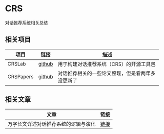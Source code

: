 # CRS
 对话推荐系统相关总结

## 相关项目

|项目|链接|描述|
|--|--|--|
|CRSLab|[github](https://github.com/RUCAIBox/CRSLab)|用于构建对话推荐系统（CRS）的开源工具包|
|CRSPapers|[github](https://github.com/RUCAIBox/CRSPapers)|对话推荐相关的一些论文整理，但是看两年多没更新了|

## 相关文章

|文章|链接|
|--|--|
|万字长文详述对话推荐系统的逻辑与演化|[链接](https://mp.weixin.qq.com/s/I_T6-F-EhS0O27A8_x3fdg)|
